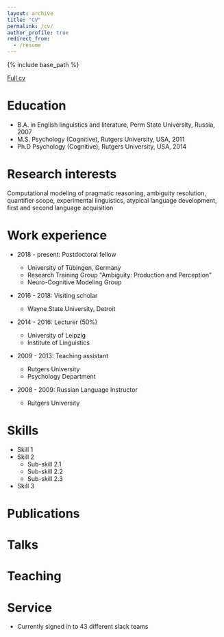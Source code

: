 ```yaml
---
layout: archive
title: "CV"
permalink: /cv/
author_profile: true
redirect_from:
  - /resume
---
```


{% include base_path %}

<a href="http://asya-achimova.github.io/files/Achimova_cv.pdf">Full cv</a>

Education
======
* B.A. in English linguistics and literature, Perm State University, Russia, 2007
* M.S. Psychology (Cognitive), Rutgers University, USA, 2011
* Ph.D Psychology (Cognitive), Rutgers University, USA, 2014

Research interests
======
Computational modeling of pragmatic reasoning, ambiguity resolution, quantifier scope, experimental linguistics, atypical language development, first and second language acquisition

Work experience
======
* 2018 - present: Postdoctoral fellow
  * University of Tübingen, Germany
  * Research Training Group "Ambiguity: Production and Perception"
  * Neuro-Cognitive Modeling Group

* 2016 - 2018: Visiting scholar
  * Wayne State University, Detroit

* 2014 - 2016: Lecturer (50%)
  * University of Leipzig
  * Institute of Linguistics

* 2009 - 2013: Teaching assistant
  * Rutgers University
  * Psychology Department

* 2008 - 2009: Russian Language Instructor
  * Rutgers University

Skills
======
* Skill 1
* Skill 2
  * Sub-skill 2.1
  * Sub-skill 2.2
  * Sub-skill 2.3
* Skill 3

Publications
======
  
  
Talks
======
 
  
Teaching
======
  
  
Service 
======
* Currently signed in to 43 different slack teams
